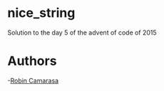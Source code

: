 # nice_string

Solution to the day 5 of the advent of code of 2015

# Authors
-[Robin Camarasa](https://github.com/RobinCamarasa)
